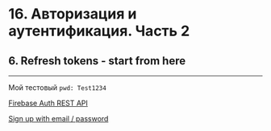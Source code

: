 # 16. Авторизация и аутентификация. Часть 2

## 6. Refresh tokens - start from here

---

Мой тестовый `pwd: Test1234`

[Firebase Auth REST API](https://firebase.google.com/docs/reference/rest/auth)

[Sign up with email / password](https://firebase.google.com/docs/reference/rest/auth#section-create-email-password)
